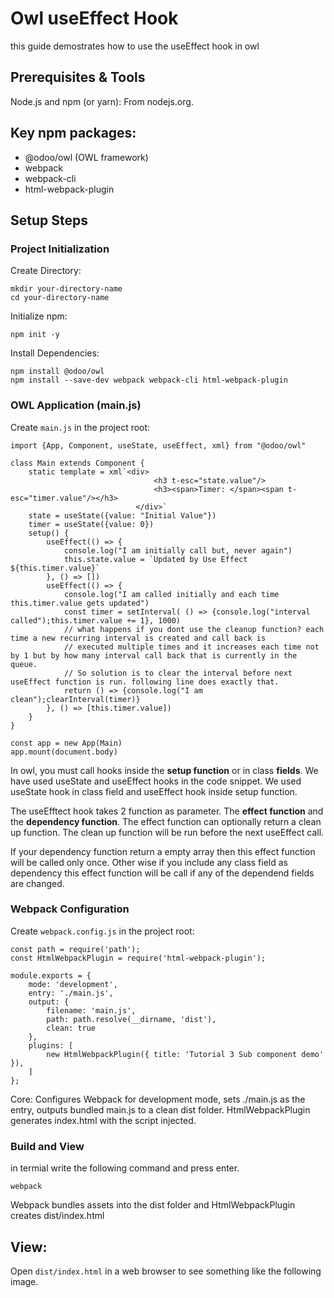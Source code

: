 # Owl useEffect Hook

this guide demostrates how to use the useEffect hook in owl

## Prerequisites & Tools
Node.js and npm (or yarn): From nodejs.org.

## Key npm packages:
- @odoo/owl (OWL framework)
- webpack
- webpack-cli
- html-webpack-plugin

## Setup Steps

### Project Initialization

Create Directory:
```
mkdir your-directory-name
cd your-directory-name
```

Initialize npm:
```
npm init -y
```
Install Dependencies:
```
npm install @odoo/owl
npm install --save-dev webpack webpack-cli html-webpack-plugin
```

### OWL Application (main.js)

Create `main.js` in the project root:

```
import {App, Component, useState, useEffect, xml} from "@odoo/owl"

class Main extends Component {
    static template = xml`<div>
                                <h3 t-esc="state.value"/>
                                <h3><span>Timer: </span><span t-esc="timer.value"/></h3>
                            </div>`
    state = useState({value: "Initial Value"})
    timer = useState({value: 0})
    setup() {
        useEffect(() => {
            console.log("I am initially call but, never again")
            this.state.value = `Updated by Use Effect ${this.timer.value}`
        }, () => [])
        useEffect(() => {
            console.log("I am called initially and each time this.timer.value gets updated")
            const timer = setInterval( () => {console.log("interval called");this.timer.value += 1}, 1000)
            // what happens if you dont use the cleanup function? each time a new recurring interval is created and call back is 
            // executed multiple times and it increases each time not by 1 but by how many interval call back that is currently in the queue. 
            // So solution is to clear the interval before next useEffect function is run. following line does exactly that.
            return () => {console.log("I am clean");clearInterval(timer)}
        }, () => [this.timer.value])
    }
}

const app = new App(Main)
app.mount(document.body)
```

In owl, you must call hooks inside the **setup function** or in class **fields**. We have used useState and useEffect hooks in the code snippet. We used useState hook in class field and useEffect hook inside setup function.

The useEfftect hook takes 2 function as parameter. The **effect function** and the **dependency function**. The effect function can optionally return a clean up function. The clean up function will be run before the next useEffect call. 

If your dependency function return a empty array then this effect function will be called only once. Other wise if you include any class field as dependency this effect function will be call if any of the dependend fields are changed.


### Webpack Configuration

Create `webpack.config.js` in the project root:
```
const path = require('path');
const HtmlWebpackPlugin = require('html-webpack-plugin');

module.exports = {
    mode: 'development',
    entry: './main.js',
    output: {
        filename: 'main.js',
        path: path.resolve(__dirname, 'dist'),
        clean: true
    },
    plugins: [
        new HtmlWebpackPlugin({ title: 'Tutorial 3 Sub component demo' }),
    ]
};
```
Core: Configures Webpack for development mode, sets ./main.js as the entry, outputs bundled main.js to a clean dist folder. HtmlWebpackPlugin generates index.html with the script injected.

### Build and View

in termial write the following command and press enter.
```
webpack
```

Webpack bundles assets into the dist folder and HtmlWebpackPlugin creates dist/index.html

## View:
Open `dist/index.html` in a web browser to see something like the following image.